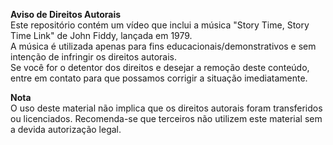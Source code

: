 **Aviso de Direitos Autorais**  
Este repositório contém um vídeo que inclui a música "Story Time, Story Time Link" de John Fiddy, lançada em 1979.  
A música é utilizada apenas para fins educacionais/demonstrativos e sem intenção de infringir os direitos autorais.  
Se você for o detentor dos direitos e desejar a remoção deste conteúdo, entre em contato para que possamos corrigir a situação imediatamente.  

**Nota**  
O uso deste material não implica que os direitos autorais foram transferidos ou licenciados. Recomenda-se que terceiros não utilizem este material sem a devida autorização legal.
